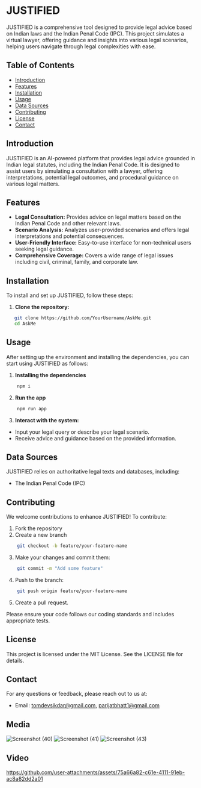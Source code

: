 # JUSTIFIED

JUSTIFIED is a comprehensive tool designed to provide legal advice based on Indian laws and the Indian Penal Code (IPC). This project simulates a virtual lawyer, offering guidance and insights into various legal scenarios, helping users navigate through legal complexities with ease.

## Table of Contents

-   [Introduction](#introduction)
-   [Features](#features)
-   [Installation](#installation)
-   [Usage](#usage)
-   [Data Sources](#data-sources)
-   [Contributing](#contributing)
-   [License](#license)
-   [Contact](#contact)

## Introduction

JUSTIFIED is an AI-powered platform that provides legal advice grounded in Indian legal statutes, including the Indian Penal Code. It is designed to assist users by simulating a consultation with a lawyer, offering interpretations, potential legal outcomes, and procedural guidance on various legal matters.

## Features

-   **Legal Consultation:** Provides advice on legal matters based on the Indian Penal Code and other relevant laws.
-   **Scenario Analysis:** Analyzes user-provided scenarios and offers legal interpretations and potential consequences.
-   **User-Friendly Interface:** Easy-to-use interface for non-technical users seeking legal guidance.
-   **Comprehensive Coverage:** Covers a wide range of legal issues including civil, criminal, family, and corporate law.

## Installation

To install and set up JUSTIFIED, follow these steps:

1. **Clone the repository:**

```bash
   git clone https://github.com/YourUsername/AskMe.git
   cd AskMe
```

## Usage

After setting up the environment and installing the dependencies, you can start using JUSTIFIED as follows:

1. **Installing the dependencies**

```bash
    npm i
```

2. **Run the app**

```bash
    npm run app
```

3. **Interact with the system:**

-   Input your legal query or describe your legal scenario.
-   Receive advice and guidance based on the provided information.

## Data Sources

JUSTIFIED relies on authoritative legal texts and databases, including:

-   The Indian Penal Code (IPC)

## Contributing

We welcome contributions to enhance JUSTIFIED! To contribute:

1. Fork the repository
2. Create a new branch

```bash
    git checkout -b feature/your-feature-name
```

3. Make your changes and commit them:

```bash
    git commit -m "Add some feature"
```

4. Push to the branch:

```bash
    git push origin feature/your-feature-name
```

5. Create a pull request.

Please ensure your code follows our coding standards and includes appropriate tests.

## License

This project is licensed under the MIT License. See the LICENSE file for details.

## Contact

For any questions or feedback, please reach out to us at:

-   Email: tomdevsikdar@gmail.com, parijatbhatt1@gmail.com

## Media
![Screenshot (40)](https://github.com/MET4L-DS/AskMe/assets/73418468/5a4b0e9c-c007-49b4-be92-cdfce219b7ee)
![Screenshot (41)](https://github.com/MET4L-DS/AskMe/assets/73418468/9359da3e-0f07-4b21-a9e7-7f9dace6e357)
![Screenshot (43)](https://github.com/MET4L-DS/AskMe/assets/73418468/e4c2ba05-3a9c-47bf-821a-320b0e7fd877)

## Video
https://github.com/user-attachments/assets/75a66a82-c61e-4111-91eb-ac8a82dd2a01
